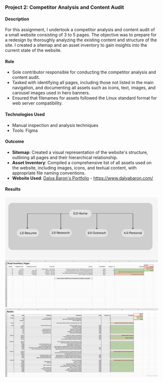### Project 2: Competitor Analysis and Content Audit

#### Description
For this assignment, I undertook a competitor analysis and content audit of a small website consisting of 3 to 5 pages. The objective was to prepare for a redesign by thoroughly analyzing the existing content and structure of the site. I created a sitemap and an asset inventory to gain insights into the current state of the website.

#### Role
- Sole contributor responsible for conducting the competitor analysis and content audit.
- Tasked with identifying all pages, including those not listed in the main navigation, and documenting all assets such as icons, text, images, and carousel images used in hero banners.
- Ensured that filenames for assets followed the Linux standard format for web server compatibility.

#### Technologies Used
- Manual inspection and analysis techniques
- Tools: Figma

#### Outcome
- **Sitemap**: Created a visual representation of the website's structure, outlining all pages and their hierarchical relationship.
- **Asset Inventory**: Compiled a comprehensive list of all assets used on the website, including images, icons, and textual content, with appropriate file naming conventions.
- **Website Used**: [Dalya Baron's Portfolio](/Project%202:%20Competitor%20Analysis%20and%20Content%20Audit/Dayla%20Baraon%20Portfolio/) - https://www.dalyabaron.com/

#### Results
![Site Map Overview](/Project%202:%20Competitor%20Analysis%20and%20Content%20Audit/Sitemap.PNG)
![Asset-Inventory](/Project%202:%20Competitor%20Analysis%20and%20Content%20Audit/asset-inventory%201.jpg)
![Asset-List](/Project%202:%20Competitor%20Analysis%20and%20Content%20Audit/asset-list.jpg)
